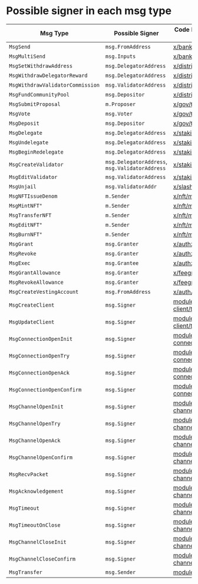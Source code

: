 # Possible signer in each msg type

| Msg Type                         | Possible Signer                                | Code Reference from Cosmos SDK / IBC                                                                                                 |
| -------------------------------- | ---------------------------------------------- | ------------------------------------------------------------------------------------------------------------------------------------ |
| `MsgSend`                        | `msg.FromAddress`                              | [x/bank/types/msgs.go](https://github.com/cosmos/cosmos-sdk/blob/main/x/bank/types/msgs.go#L56)                                      |
| `MsgMultiSend`                   | `msg.Inputs`                                   | [x/bank/types/msgs.go](https://github.com/cosmos/cosmos-sdk/blob/main/x/bank/types/msgs.go#L95)                                      |
| `MsgSetWithdrawAddress`          | `msg.DelegatorAddress`                         | [x/distribution/types/msg.go](https://github.com/cosmos/cosmos-sdk/blob/main/x/distribution/types/msg.go#L31)                        |
| `MsgWithdrawDelegatorReward`     | `msg.DelegatorAddress`                         | [x/distribution/types/msg.go](https://github.com/cosmos/cosmos-sdk/blob/main/x/distribution/types/msg.go#L65)                        |
| `MsgWithdrawValidatorCommission` | `msg.ValidatorAddress`                         | [x/distribution/types/msg.go](https://github.com/cosmos/cosmos-sdk/blob/main/x/distribution/types/msg.go#L97)                        |
| `MsgFundCommunityPool`           | `msg.Depositor`                                | [x/distribution/types/msg.go](https://github.com/cosmos/cosmos-sdk/blob/main/x/distribution/types/msg.go#L133)                       |
| `MsgSubmitProposal`              | `m.Proposer`                                   | [x/gov/types/v1/msgs.go](https://github.com/cosmos/cosmos-sdk/blob/main/x/gov/types/v1/msgs.go#L90)                                  |
| `MsgVote`                        | `msg.Voter`                                    | [x/gov/types/v1/msgs.go](https://github.com/cosmos/cosmos-sdk/blob/main/x/gov/types/v1/msgs.go#L171)                                 |
| `MsgDeposit`                     | `msg.Depositor`                                | [x/gov/types/v1/msgs.go](https://github.com/cosmos/cosmos-sdk/blob/main/x/gov/types/v1/msgs.go#L135)                                 |
| `MsgDelegate`                    | `msg.DelegatorAddress`                         | [x/staking/types/msg.go](https://github.com/cosmos/cosmos-sdk/blob/main/x/staking/types/msg.go#L213)                                 |
| `MsgUndelegate`                  | `msg.DelegatorAddress`                         | [x/staking/types/msg.go](https://github.com/cosmos/cosmos-sdk/blob/main/x/staking/types/msg.go#L313)                                 |
| `MsgBeginRedelegate`             | `msg.DelegatorAddress`                         | [x/staking/types/msg.go](https://github.com/cosmos/cosmos-sdk/blob/main/x/staking/types/msg.go#L263)                                 |
| `MsgCreateValidator`             | `msg.DelegatorAddress`, `msg.ValidatorAddress` | [x/staking/types/msg.go](https://github.com/cosmos/cosmos-sdk/blob/main/x/staking/types/msg.go#L66)                                  |
| `MsgEditValidator`               | `msg.ValidatorAddress`                         | [x/staking/types/msg.go](https://github.com/cosmos/cosmos-sdk/blob/main/x/staking/types/msg.go#L159)                                 |
| `MsgUnjail`                      | `msg.ValidatorAddr`                            | [x/slashing/types/msg.go](https://github.com/cosmos/cosmos-sdk/blob/main/x/slashing/types/msg.go#L29)                                |
| `MsgNFTIssueDenom`               | `m.Sender`                                     | [x/nft/msgs.go](https://github.com/cosmos/cosmos-sdk/blob/main/x/nft/msgs.go#L38)                                                    |
| `MsgMintNFT"`                    | `m.Sender`                                     | [x/nft/msgs.go](https://github.com/cosmos/cosmos-sdk/blob/main/x/nft/msgs.go#L38)                                                    |
| `MsgTransferNFT`                 | `m.Sender `                                    | [x/nft/msgs.go](https://github.com/cosmos/cosmos-sdk/blob/main/x/nft/msgs.go#L38)                                                    |
| `MsgEditNFT"`                    | `m.Sender`                                     | [x/nft/msgs.go](https://github.com/cosmos/cosmos-sdk/blob/main/x/nft/msgs.go#L38)                                                    |
| `MsgBurnNFT"`                    | `m.Sender`                                     | [x/nft/msgs.go](https://github.com/cosmos/cosmos-sdk/blob/main/x/nft/msgs.go#L38)                                                    |
| `MsgGrant`                       | `msg.Granter`                                  | [x/authz/msgs.go](https://github.com/cosmos/cosmos-sdk/blob/main/x/authz/msgs.go#L46)                                                |
| `MsgRevoke`                      | `msg.Granter`                                  | [x/authz/msgs.go](https://github.com/cosmos/cosmos-sdk/blob/main/x/authz/msgs.go#L46)                                                |
| `MsgExec`                        | `msg.Grantee`                                  | [x/authz/msgs.go](https://github.com/cosmos/cosmos-sdk/blob/main/x/authz/msgs.go#L46)                                                |
| `MsgGrantAllowance`              | `msg.Granter`                                  | [x/feegrant/msgs.go](https://github.com/cosmos/cosmos-sdk/blob/main/x/feegrant/msgs.go#L58)                                          |
| `MsgRevokeAllowance`             | `msg.Granter`                                  | [x/feegrant/msgs.go](https://github.com/cosmos/cosmos-sdk/blob/main/x/feegrant/msgs.go#L118)                                         |
| `MsgCreateVestingAccount`        | `msg.FromAddress`                              | [x/auth/vesting/types/msgs.go](https://github.com/cosmos/cosmos-sdk/blob/main/x/auth/vesting/types/msgs.go#L74)                      |
| `MsgCreateClient`                | `msg.Signer`                                   | [modules/core/02-client/types/msgs.go](https://github.com/cosmos/ibc-go/blob/main/modules/core/02-client/types/msgs.go#L84)          |
| `MsgUpdateClient`                | `msg.Signer`                                   | [modules/core/02-client/types/msgs.go](https://github.com/cosmos/ibc-go/blob/main/modules/core/02-client/types/msgs.go#L139)         |
| `MsgConnectionOpenInit`          | `msg.Signer`                                   | [modules/core/03-connection/types/msgs.go](https://github.com/cosmos/ibc-go/blob/main/modules/core/03-connection/types/msgs.go#L66)  |
| `MsgConnectionOpenTry`           | `msg.Signer`                                   | [modules/core/03-connection/types/msgs.go](https://github.com/cosmos/ibc-go/blob/main/modules/core/03-connection/types/msgs.go#L163) |
| `MsgConnectionOpenAck`           | `msg.Signer`                                   | [modules/core/03-connection/types/msgs.go](https://github.com/cosmos/ibc-go/blob/main/modules/core/03-connection/types/msgs.go#L244) |
| `MsgConnectionOpenConfirm`       | `msg.Signer`                                   | [modules/core/03-connection/types/msgs.go](https://github.com/cosmos/ibc-go/blob/main/modules/core/03-connection/types/msgs.go#L285) |
| `MsgChannelOpenInit`             | `msg.Signer`                                   | [modules/core/04-channel/types/msgs.go](https://github.com/cosmos/ibc-go/blob/main/modules/core/04-channel/types/msgs.go#L54)        |
| `MsgChannelOpenTry`              | `msg.Signer`                                   | [modules/core/04-channel/types/msgs.go](https://github.com/cosmos/ibc-go/blob/main/modules/core/04-channel/types/msgs.go#L121)       |
| `MsgChannelOpenAck`              | `msg.Signer`                                   | [modules/core/04-channel/types/msgs.go](https://github.com/cosmos/ibc-go/blob/main/modules/core/04-channel/types/msgs.go#L173)       |
| `MsgChannelOpenConfirm`          | `msg.Signer`                                   | [modules/core/04-channel/types/msgs.go](https://github.com/cosmos/ibc-go/blob/main/modules/core/04-channel/types/msgs.go#L220)       |
| `MsgRecvPacket`                  | `msg.Signer`                                   | [modules/core/04-channel/types/msgs.go](https://github.com/cosmos/ibc-go/blob/main/modules/core/04-channel/types/msgs.go#L352)       |
| `MsgAcknowledgement`             | `msg.Signer`                                   | [modules/core/04-channel/types/msgs.go](https://github.com/cosmos/ibc-go/blob/main/modules/core/04-channel/types/msgs.go#L489)       |
| `MsgTimeout`                     | `msg.Signer`                                   | [modules/core/04-channel/types/msgs.go](https://github.com/cosmos/ibc-go/blob/main/modules/core/04-channel/types/msgs.go#L396)       |
| `MsgTimeoutOnClose`              | `msg.Signer`                                   | [modules/core/04-channel/types/msgs.go](https://github.com/cosmos/ibc-go/blob/main/modules/core/04-channel/types/msgs.go#L443)       |
| `MsgChannelCloseInit`            | `msg.Signer`                                   | [modules/core/04-channel/types/msgs.go](https://github.com/cosmos/ibc-go/blob/main/modules/core/04-channel/types/msgs.go#L258)       |
| `MsgChannelCloseConfirm`         | `msg.Signer`                                   | [modules/core/04-channel/types/msgs.go](https://github.com/cosmos/ibc-go/blob/main/modules/core/04-channel/types/msgs.go#L305)       |
| `MsgTransfer`                    | `msg.Sender`                                   | [modules/apps/transfer/types/msgs.go](https://github.com/cosmos/ibc-go/blob/main/modules/apps/transfer/types/msgs.go#L80)            |
